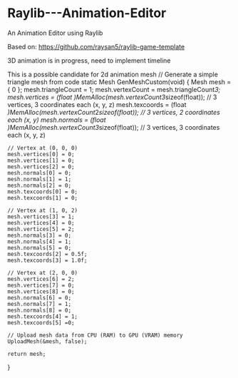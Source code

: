 # Raylib---Animation-Editor
An Animation Editor using Raylib

Based on:
https://github.com/raysan5/raylib-game-template

3D animation is in progress, need to implement timeline

This is a possible candidate for 2d animation mesh
// Generate a simple triangle mesh from code
static Mesh GenMeshCustom(void)
{
    Mesh mesh = { 0 };
    mesh.triangleCount = 1;
    mesh.vertexCount = mesh.triangleCount*3;
    mesh.vertices = (float *)MemAlloc(mesh.vertexCount*3*sizeof(float));    // 3 vertices, 3 coordinates each (x, y, z)
    mesh.texcoords = (float *)MemAlloc(mesh.vertexCount*2*sizeof(float));   // 3 vertices, 2 coordinates each (x, y)
    mesh.normals = (float *)MemAlloc(mesh.vertexCount*3*sizeof(float));     // 3 vertices, 3 coordinates each (x, y, z)

    // Vertex at (0, 0, 0)
    mesh.vertices[0] = 0;
    mesh.vertices[1] = 0;
    mesh.vertices[2] = 0;
    mesh.normals[0] = 0;
    mesh.normals[1] = 1;
    mesh.normals[2] = 0;
    mesh.texcoords[0] = 0;
    mesh.texcoords[1] = 0;

    // Vertex at (1, 0, 2)
    mesh.vertices[3] = 1;
    mesh.vertices[4] = 0;
    mesh.vertices[5] = 2;
    mesh.normals[3] = 0;
    mesh.normals[4] = 1;
    mesh.normals[5] = 0;
    mesh.texcoords[2] = 0.5f;
    mesh.texcoords[3] = 1.0f;

    // Vertex at (2, 0, 0)
    mesh.vertices[6] = 2;
    mesh.vertices[7] = 0;
    mesh.vertices[8] = 0;
    mesh.normals[6] = 0;
    mesh.normals[7] = 1;
    mesh.normals[8] = 0;
    mesh.texcoords[4] = 1;
    mesh.texcoords[5] =0;

    // Upload mesh data from CPU (RAM) to GPU (VRAM) memory
    UploadMesh(&mesh, false);

    return mesh;
}
